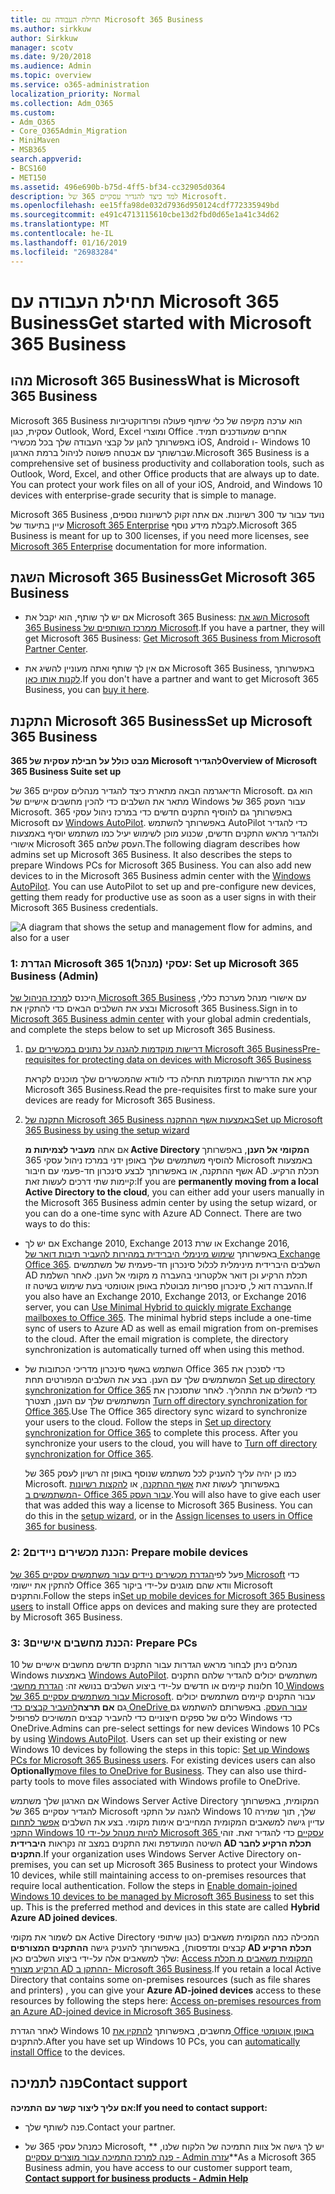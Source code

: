 ```yaml
---
title: תחילת העבודה עם Microsoft 365 Business
ms.author: sirkkuw
author: Sirkkuw
manager: scotv
ms.date: 9/20/2018
ms.audience: Admin
ms.topic: overview
ms.service: o365-administration
localization_priority: Normal
ms.collection: Adm_O365
ms.custom:
- Adm_O365
- Core_O365Admin_Migration
- MiniMaven
- MSB365
search.appverid:
- BCS160
- MET150
ms.assetid: 496e690b-b75d-4ff5-bf34-cc32905d0364
description: למד כיצד להגדיר עסקיים 365 של Microsoft.
ms.openlocfilehash: ee15ffa98de032d7936d950124cdf772335949bd
ms.sourcegitcommit: e491c4713115610cbe13d2fbd0d65e1a41c34d62
ms.translationtype: MT
ms.contentlocale: he-IL
ms.lasthandoff: 01/16/2019
ms.locfileid: "26983284"
---
```

# <a name="get-started-with-microsoft-365-business"></a><span data-ttu-id="d34f4-103">תחילת העבודה עם Microsoft 365 Business</span><span class="sxs-lookup"><span data-stu-id="d34f4-103">Get started with Microsoft 365 Business</span></span>

## <a name="what-is-microsoft-365-business"></a><span data-ttu-id="d34f4-104">מהו Microsoft 365 Business</span><span class="sxs-lookup"><span data-stu-id="d34f4-104">What is Microsoft 365 Business</span></span>

<span data-ttu-id="d34f4-p101">Microsoft 365 Business הוא ערכה מקיפה של כלי שיתוף פעולה ופרודוקטיביות עסקית, כגון Outlook,‏ Word,‏ Excel ומוצרי Office אחרים שמעודכנים תמיד. באפשרותך להגן על קבצי העבודה שלך בכל מכשירי iOS,‏ Android ו- Windows 10 שברשותך עם אבטחה פשוטה לניהול ברמת הארגון.</span><span class="sxs-lookup"><span data-stu-id="d34f4-p101">Microsoft 365 Business is a comprehensive set of business productivity and collaboration tools, such as Outlook, Word, Excel, and other Office products that are always up to date. You can protect your work files on all of your iOS, Android, and Windows 10 devices with enterprise-grade security that is simple to manage.</span></span>
  
<span data-ttu-id="d34f4-107">Microsoft 365 Business נועד עבור עד 300 רשיונות. אם אתה זקוק לרשיונות נוספים, עיין בתיעוד של [Microsoft 365 Enterprise](https://go.microsoft.com/fwlink/p/?linkid=860986) לקבלת מידע נוסף.</span><span class="sxs-lookup"><span data-stu-id="d34f4-107">Microsoft 365 Business is meant for up to 300 licenses, if you need more licenses, see [Microsoft 365 Enterprise](https://go.microsoft.com/fwlink/p/?linkid=860986) documentation for more information.</span></span> 
  
## <a name="get-microsoft-365-business"></a><span data-ttu-id="d34f4-108">השגת Microsoft 365 Business</span><span class="sxs-lookup"><span data-stu-id="d34f4-108">Get Microsoft 365 Business</span></span>

- <span data-ttu-id="d34f4-109">אם יש לך שותף, הוא יקבל את Microsoft 365 Business: [השג את Microsoft 365 Business ממרכז השותפים של Microsoft](get-microsoft-365-business.md).</span><span class="sxs-lookup"><span data-stu-id="d34f4-109">If you have a partner, they will get Microsoft 365 Business: [Get Microsoft 365 Business from Microsoft Partner Center](get-microsoft-365-business.md).</span></span>
    
- <span data-ttu-id="d34f4-110">אם אין לך שותף ואתה מעוניין להשיג את Microsoft 365 Business, באפשרותך [לקנות אותו כאן](https://www.microsoft.com/en-us/microsoft-365/business).</span><span class="sxs-lookup"><span data-stu-id="d34f4-110">If you don't have a partner and want to get Microsoft 365 Business, you can [buy it here](https://www.microsoft.com/en-us/microsoft-365/business).</span></span>
    
## <a name="set-up-microsoft-365-business"></a><span data-ttu-id="d34f4-111">התקנת Microsoft 365 Business</span><span class="sxs-lookup"><span data-stu-id="d34f4-111">Set up Microsoft 365 Business</span></span>

 <span data-ttu-id="d34f4-112">**מבט כולל על חבילת עסקית של 365 Microsoft להגדיר**</span><span class="sxs-lookup"><span data-stu-id="d34f4-112">**Overview of Microsoft 365 Business Suite set up**</span></span>
  
<span data-ttu-id="d34f4-p102">הדיאגרמה הבאה מתארת כיצד להגדיר מנהלים עסקיים 365 של Microsoft. הוא גם מתאר את השלבים כדי להכין מחשבים אישיים של Windows עבור העסק 365 של Microsoft. באפשרותך גם להוסיף התקנים חדשים כדי במרכז ניהול עסקי 365 Microsoft עם [Windows AutoPilot](add-autopilot-devices-and-profile.md). באפשרותך להשתמש AutoPilot כדי להגדיר ולהגדיר מראש התקנים חדשים, שכנוע מוכן לשימוש יעיל כמו משתמש יוסיף באמצעות אישורי Microsoft 365 העסק שלהם.</span><span class="sxs-lookup"><span data-stu-id="d34f4-p102">The following diagram describes how admins set up Microsoft 365 Business. It also describes the steps to prepare Windows PCs for Microsoft 365 Business. You can also add new devices to in the Microsoft 365 Business admin center with the [Windows AutoPilot](add-autopilot-devices-and-profile.md). You can use AutoPilot to set up and pre-configure new devices, getting them ready for productive use as soon as a user signs in with their Microsoft 365 Business credentials.</span></span>
  
![A diagram that shows the setup and management flow for admins, and also for a user](media/249f81fc-7e79-44c7-8425-3a0b7b651c3b.png)
  
### <a name="1-set-up-microsoft-365-business-admin"></a><span data-ttu-id="d34f4-118">1: הגדרת Microsoft 365 עסקי (מנהל)</span><span class="sxs-lookup"><span data-stu-id="d34f4-118">1: Set up Microsoft 365 Business (Admin)</span></span>

<span data-ttu-id="d34f4-119">היכנס ל[מרכז הניהול של Microsoft 365 Business](https://portal.office.com/adminportal/home) עם אישורי מנהל מערכת כללי, ובצע את השלבים הבאים כדי להתקין את Microsoft 365 Business.</span><span class="sxs-lookup"><span data-stu-id="d34f4-119">Sign in to [Microsoft 365 Business admin center](https://portal.office.com/adminportal/home) with your global admin credentials, and complete the steps below to set up Microsoft 365 Business.</span></span> 
  
1. [<span data-ttu-id="d34f4-120">דרישות מוקדמות להגנה על נתונים במכשירים עם Microsoft 365 Business</span><span class="sxs-lookup"><span data-stu-id="d34f4-120">Pre-requisites for protecting data on devices with Microsoft 365 Business</span></span>](pre-requisites-for-data-protection.md)
    
    <span data-ttu-id="d34f4-121">קרא את הדרישות המוקדמות תחילה כדי לוודא שהמכשירים שלך מוכנים לקראת Microsoft 365 Business.</span><span class="sxs-lookup"><span data-stu-id="d34f4-121">Read the pre-requisites first to make sure your devices are ready for Microsoft 365 Business.</span></span>
    
2. [<span data-ttu-id="d34f4-122">התקנה של Microsoft 365 Business באמצעות אשף ההתקנה</span><span class="sxs-lookup"><span data-stu-id="d34f4-122">Set up Microsoft 365 Business by using the setup wizard</span></span>](set-up.md)
    
    <span data-ttu-id="d34f4-p103">אם אתה **מעביר לצמיתות מ Active Directory המקומי אל הענן**, באפשרותך להוסיף משתמשים שלך באופן ידני במרכז ניהול עסקי 365 Microsoft באמצעות אשף ההתקנה, או באפשרותך לבצע סינכרון חד-פעמי עם חיבור AD תכלת הרקיע. קיימות שתי דרכים לעשות זאת:</span><span class="sxs-lookup"><span data-stu-id="d34f4-p103">If you are **permanently moving from a local Active Directory to the cloud**, you can either add your users manually in the Microsoft 365 Business admin center by using the setup wizard, or you can do a one-time sync with Azure AD Connect. There are two ways to do this:</span></span> 
    
  - <span data-ttu-id="d34f4-p104">אם יש לך Exchange 2010, Exchange 2013 או שרת Exchange 2016, באפשרותך [שימוש מינימלי היברידית במהירות להעביר תיבות דואר של Exchange Office 365](https://support.office.com/article/fdecceed-0702-4af3-85be-f2a0013937ef). השלבים היברידית מינימלית לכלול סינכרון חד-פעמית של משתמשים AD תכלת הרקיע וכן דואר אלקטרוני בהעברה מ מקומי אל הענן. לאחר השלמת ההעברה דוא ל, סינכרון ספריות מבוטלת באופן אוטומטי בעת שימוש בשיטה זו.</span><span class="sxs-lookup"><span data-stu-id="d34f4-p104">If you also have an Exchange 2010, Exchange 2013, or Exchange 2016 server, you can [Use Minimal Hybrid to quickly migrate Exchange mailboxes to Office 365](https://support.office.com/article/fdecceed-0702-4af3-85be-f2a0013937ef). The minimal hybrid steps include a one-time sync of users to Azure AD as well as email migration from on-premises to the cloud. After the email migration is complete, the directory synchronization is automatically turned off when using this method.</span></span>
    
  - <span data-ttu-id="d34f4-p105">השתמש באשף סינכרון מדריכי הכתובות של Office 365 כדי לסנכרן את המשתמשים שלך עם הענן. בצע את השלבים המפורטים תחת [Set up directory synchronization for Office 365](https://support.office.com/article/1b3b5318-6977-42ed-b5c7-96fa74b08846) כדי להשלים את התהליך. לאחר שתסנכרן את המשתמשים שלך עם הענן, תצטרך [Turn off directory synchronization for Office 365](https://support.office.com/article/ee5f861e-bd48-4267-83d1-a4ead4b4a00d).</span><span class="sxs-lookup"><span data-stu-id="d34f4-p105">Use The Office 365 directory sync wizard to synchronize your users to the cloud. Follow the steps in [Set up directory synchronization for Office 365](https://support.office.com/article/1b3b5318-6977-42ed-b5c7-96fa74b08846) to complete this process. After you synchronize your users to the cloud, you will have to [Turn off directory synchronization for Office 365](https://support.office.com/article/ee5f861e-bd48-4267-83d1-a4ead4b4a00d).</span></span>
    
    <span data-ttu-id="d34f4-p106">כמו כן יהיה עליך להעניק לכל משתמש שנוסף באופן זה רשיון לעסק 365 של Microsoft. באפשרותך לעשות זאת [אשף ההתקנה](set-up.md), או [להקצות רשיונות המשתמשים ב- Office 365 עבור העסק](https://support.office.com/article/997596B5-4173-4627-B915-36ABAC6786DC).</span><span class="sxs-lookup"><span data-stu-id="d34f4-p106">You will also have to give each user that was added this way a license to Microsoft 365 Business. You can do this in the [setup wizard](set-up.md), or in the [Assign licenses to users in Office 365 for business](https://support.office.com/article/997596B5-4173-4627-B915-36ABAC6786DC).</span></span>
    
### <a name="2-prepare-mobile-devices"></a><span data-ttu-id="d34f4-133">2: הכנת מכשירים ניידים</span><span class="sxs-lookup"><span data-stu-id="d34f4-133">2: Prepare mobile devices</span></span>

<span data-ttu-id="d34f4-134">פעל לפי[הגדרת מכשירים ניידים עבור משתמשים עסקיים 365 של Microsoft](set-up-mobile-devices.md) כדי להתקין את יישומי Office וודא שהם מוגנים על-ידי ביקור 365 Microsoft והתקנים.</span><span class="sxs-lookup"><span data-stu-id="d34f4-134">Follow the steps in[Set up mobile devices for Microsoft 365 Business users](set-up-mobile-devices.md) to install Office apps on devices and making sure they are protected by Microsoft 365 Business.</span></span> 
  
### <a name="3-prepare-pcs"></a><span data-ttu-id="d34f4-135">3: הכנת מחשבים אישיים</span><span class="sxs-lookup"><span data-stu-id="d34f4-135">3: Prepare PCs</span></span>

<span data-ttu-id="d34f4-p107">מנהלים ניתן לבחור מראש הגדרות עבור התקנים חדשים מחשבים אישיים של 10 Windows באמצעות [Windows AutoPilot](add-autopilot-devices-and-profile.md). משתמשים יכולים להגדיר שלהם התקנים 10 חלונות קיימים או חדשים על-ידי ביצוע השלבים בנושא זה: [הגדרת מחשבי Windows עבור משתמשים עסקיים 365 של Microsoft](set-up-windows-devices.md). עבור התקנים קיימים משתמשים יכולים גם **אם תרצה**[להעביר קבצים כדי OneDrive עבור העסק](move-files-to-onedrive.md). באפשרותם להשתמש גם כלים של ספקים חיצוניים כדי להעביר קבצים המשויכים לפרופיל Windows כדי OneDrive.</span><span class="sxs-lookup"><span data-stu-id="d34f4-p107">Admins can pre-select settings for new devices Windows 10 PCs by using [Windows AutoPilot](add-autopilot-devices-and-profile.md). Users can set up their existing or new Windows 10 devices by following the steps in this topic: [Set up Windows PCs for Microsoft 365 Business users](set-up-windows-devices.md). For existing devices users can also **Optionally**[move files to OneDrive for Business](move-files-to-onedrive.md). They can also use third-party tools to move files associated with Windows profile to OneDrive.</span></span>
  
<span data-ttu-id="d34f4-p108">אם הארגון שלך משתמש Windows Server Active Directory המקומית, באפשרותך להגדיר עסקיים 365 של Microsoft להגנה על התקני Windows 10 שלך, תוך שמירה עדיין גישה למשאבים המקומית המחייבים אימות מקומי. בצע את השלבים [אפשר לתחום התקני Windows 10 להיות מנוהל על-ידי Microsoft 365 עסקיים](manage-windows-devices.md) כדי להגדיר זאת. זוהי השיטה המועדפת ואת התקנים במצב זה נקראות **היברידית AD תכלת הרקיע לחבר התקנים**.</span><span class="sxs-lookup"><span data-stu-id="d34f4-p108">If your organization uses Windows Server Active Directory on-premises, you can set up Microsoft 365 Business to protect your Windows 10 devices, while still maintaining access to on-premises resources that require local authentication. Follow the steps in [Enable domain-joined Windows 10 devices to be managed by Microsoft 365 Business](manage-windows-devices.md) to set this up. This is the preferred method and devices in this state are called **Hybrid Azure AD joined devices**.</span></span> 
  
<span data-ttu-id="d34f4-143">אם לשמור את מקומי Active Directory המכילה כמה המקומית משאבים (כגון שיתופי קבצים ומדפסות), באפשרותך להעניק גישה **ההתקנים המצורפים AD תכלת הרקיע** שלך למשאבים אלה על-ידי ביצוע השלבים כאן: [Access המקומית משאבים מ תכלת הרקיע מצורף AD ההתקן ב- Microsoft 365 Business](access-resources.md).</span><span class="sxs-lookup"><span data-stu-id="d34f4-143">If you retain a local Active Directory that contains some on-premises resources (such as file shares and printers) , you can give your **Azure AD-joined devices** access to these resources by following the steps here: [Access on-premises resources from an Azure AD-joined device in Microsoft 365 Business](access-resources.md).</span></span>
  
<span data-ttu-id="d34f4-144">לאחר הגדרת Windows 10 מחשבים, באפשרותך [להתקין את Office באופן אוטומטי](auto-install-or-uninstall-office.md) להתקנים.</span><span class="sxs-lookup"><span data-stu-id="d34f4-144">After you have set up Windows 10 PCs, you can [automatically install Office](auto-install-or-uninstall-office.md) to the devices.</span></span> 
  
## <a name="contact-support"></a><span data-ttu-id="d34f4-145">פנה לתמיכה</span><span class="sxs-lookup"><span data-stu-id="d34f4-145">Contact support</span></span>

 <span data-ttu-id="d34f4-146">**אם עליך ליצור קשר עם התמיכה:**</span><span class="sxs-lookup"><span data-stu-id="d34f4-146">**If you need to contact support:**</span></span>
  
- <span data-ttu-id="d34f4-147">פנה לשותף שלך.</span><span class="sxs-lookup"><span data-stu-id="d34f4-147">Contact your partner.</span></span>
    
- <span data-ttu-id="d34f4-148">כמנהל עסקי 365 של Microsoft, יש לך גישה אל צוות התמיכה של הלקוח שלנו, \*\* [פנה למרכז התמיכה עבור מוצרים עסקיים - Admin עזרה](https://support.office.com/article/32a17ca7-6fa0-4870-8a8d-e25ba4ccfd4b)\*\*</span><span class="sxs-lookup"><span data-stu-id="d34f4-148">As a Microsoft 365 Business admin, you have access to our customer support team, **[Contact support for business products - Admin Help](https://support.office.com/article/32a17ca7-6fa0-4870-8a8d-e25ba4ccfd4b)**</span></span>
    

